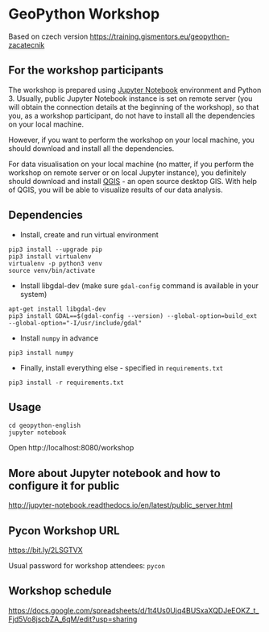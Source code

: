 # GeoPython Workshop

Based on czech version https://training.gismentors.eu/geopython-zacatecnik

## For the workshop participants

The workshop is prepared using [Jupyter Notebook](http://jupyter.org/)
environment and Python 3. Usually, public Jupyter Notebook instance is set
on remote server (you will obtain the connection details at the beginning of the
workshop), so that you, as a workshop participant, do not have to install
all the dependencies on your local machine.

However, if you want to perform the workshop on your local machine, you should
download and install all the dependencies.

For data visualisation on your local machine (no matter, if you perform the
workshop on remote server or on local Jupyter instance), you definitely should
download and install [QGIS](http://qgis.org) - an open source desktop GIS. With
help of QGIS, you will be able to visualize results of our data analysis.


## Dependencies

* Install, create and run virtual environment

```
pip3 install --upgrade pip
pip3 install virtualenv
virtualenv -p python3 venv
source venv/bin/activate
```

* Install libgdal-dev (make sure `gdal-config` command is available in your system)

```
apt-get install libgdal-dev
pip3 install GDAL==$(gdal-config --version) --global-option=build_ext --global-option="-I/usr/include/gdal"
```

* Install `numpy` in advance

```
pip3 install numpy
```

* Finally, install everything else - specified in `requirements.txt`

```
pip3 install -r requirements.txt
```

## Usage

```
cd geopython-english
jupyter notebook
```

Open http://localhost:8080/workshop

## More about Jupyter notebook and how to configure it for public

http://jupyter-notebook.readthedocs.io/en/latest/public_server.html

## Pycon Workshop URL

https://bit.ly/2LSGTVX

Usual password for workshop attendees: `pycon`

## Workshop schedule

https://docs.google.com/spreadsheets/d/1t4Us0Ujq4BUSxaXQDJeEOKZ_t_Fjd5Vo8jscbZA_6qM/edit?usp=sharing
